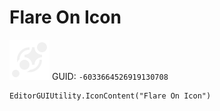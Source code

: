 # Flare On Icon
![](/img/Flare%20On%20Icon.png)
GUID: `-6033664526919130708`
```
EditorGUIUtility.IconContent("Flare On Icon")
```
